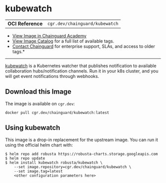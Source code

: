 <!--monopod:start-->
# kubewatch
| | |
| - | - |
| **OCI Reference** | `cgr.dev/chainguard/kubewatch` |


* [View Image in Chainguard Academy](https://edu.chainguard.dev/chainguard/chainguard-images/reference/kubewatch/overview/)
* [View Image Catalog](https://console.enforce.dev/images/catalog) for a full list of available tags.
* [Contact Chainguard](https://www.chainguard.dev/chainguard-images) for enterprise support, SLAs, and access to older tags.*

---
<!--monopod:end-->

<!--overview:start-->
[kubewatch](https://github.com/robusta-dev/kubewatch) is a Kubernetes watcher that publishes notification to available collaboration hubs/notification channels. Run it in your k8s cluster, and you will get event notifications through webhooks.
<!--overview:end-->

<!--getting:start-->
## Download this Image
The image is available on `cgr.dev`:

```
docker pull cgr.dev/chainguard/kubewatch:latest
```
<!--getting:end-->

<!--body:start-->
## Using kubewatch

This image is a drop-in replacement for the upstream image.
You can run it using the official helm chart with:

```shell
$ helm repo add robusta https://robusta-charts.storage.googleapis.com
$ helm repo update
$ helm install kubewatch robusta/kubewatch \
    --set image.repository=cgr.dev/chainguard/kubewatch \
    --set image.tag=latest
    <other configuration parameters here>
```
<!--body:end-->
